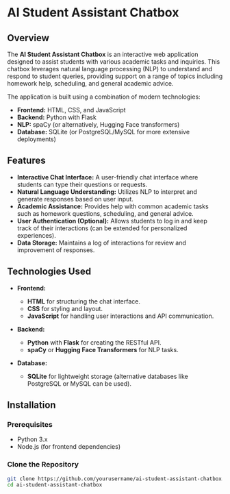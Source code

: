 # AI Student Assistant Chatbox

## Overview

The **AI Student Assistant Chatbox** is an interactive web application designed to assist students with various academic tasks and inquiries. This chatbox leverages natural language processing (NLP) to understand and respond to student queries, providing support on a range of topics including homework help, scheduling, and general academic advice.

The application is built using a combination of modern technologies:
- **Frontend:** HTML, CSS, and JavaScript
- **Backend:** Python with Flask
- **NLP:** spaCy (or alternatively, Hugging Face transformers)
- **Database:** SQLite (or PostgreSQL/MySQL for more extensive deployments)

## Features

- **Interactive Chat Interface:** A user-friendly chat interface where students can type their questions or requests.
- **Natural Language Understanding:** Utilizes NLP to interpret and generate responses based on user input.
- **Academic Assistance:** Provides help with common academic tasks such as homework questions, scheduling, and general advice.
- **User Authentication (Optional):** Allows students to log in and keep track of their interactions (can be extended for personalized experiences).
- **Data Storage:** Maintains a log of interactions for review and improvement of responses.

## Technologies Used

- **Frontend:**
  - **HTML** for structuring the chat interface.
  - **CSS** for styling and layout.
  - **JavaScript** for handling user interactions and API communication.

- **Backend:**
  - **Python** with **Flask** for creating the RESTful API.
  - **spaCy** or **Hugging Face Transformers** for NLP tasks.

- **Database:**
  - **SQLite** for lightweight storage (alternative databases like PostgreSQL or MySQL can be used).

## Installation

### Prerequisites

- Python 3.x
- Node.js (for frontend dependencies)

### Clone the Repository

```bash
git clone https://github.com/yourusername/ai-student-assistant-chatbox.git
cd ai-student-assistant-chatbox


